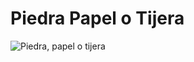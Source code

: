 # Piedra Papel o Tijera
![Piedra, papel o tijera](https://user-images.githubusercontent.com/107277624/217723512-8d387212-f156-4565-a380-74151888c32e.png)
